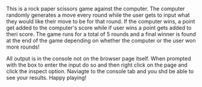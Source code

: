This is a rock paper scissors game against the computer.
The computer randomly generates a move every round while the user gets to input what they would like their move to be for that round. If the computer wins, a point get added to the computer's score while if user wins a point gets added to theri score. The game runs for a total of 5 rounds and a final winner is found at the end of the game depending on whether the computer or the user won more rounds!

All output is in the console not on the browser page itself. When prompted with the box to enter the input do so and then right click on the page and click the inspect option. Naviagte to the console tab and you shd be able to see your results.
Happy playing!
